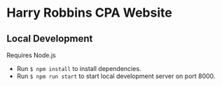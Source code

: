 # Harry Robbins CPA Website

## Local Development

Requires Node.js
* Run `$ npm install` to install dependencies.
* Run `$ npm run start` to start local development server on port 8000.
